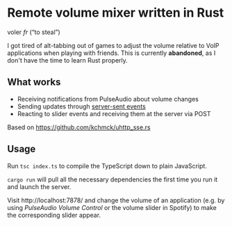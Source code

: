 # Remote volume mixer written in Rust

voler *fr* (“to steal”)

I got tired of alt-tabbing out of games to adjust the volume relative to VoIP applications when playing with friends. This is currently **abandoned**, as I don't have the time to learn Rust properly.

## What works

* Receiving notifications from PulseAudio about volume changes
* Sending updates through [server-sent events](https://developer.mozilla.org/en-US/docs/Web/API/Server-sent_events/Using_server-sent_events)
* Reacting to slider events and receiving them at the server via POST

Based on https://github.com/kchmck/uhttp_sse.rs

## Usage

Run `tsc index.ts` to compile the TypeScript down to plain JavaScript.

`cargo run` will pull all the necessary dependencies the first time you run it and launch the server.

Visit http://localhost:7878/ and change the volume of an application (e.g. by using *PulseAudio Volume Control* or the volume slider in Spotify) to make the corresponding slider appear.
